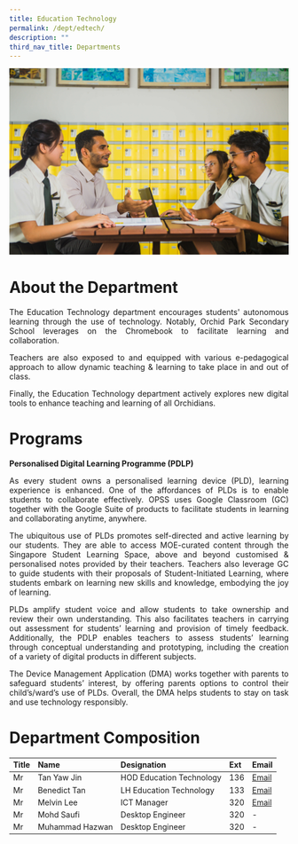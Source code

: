 ```yaml
---
title: Education Technology
permalink: /dept/edtech/
description: ""
third_nav_title: Departments
---
```

![](/images/EdTech/168.jpg)

# About the Department
<div align="justify">
	
The Education Technology department encourages students' autonomous learning through the use of technology. Notably, Orchid Park Secondary School leverages on the Chromebook to facilitate learning and collaboration.
	
Teachers are also exposed to and equipped with various e-pedagogical approach to allow dynamic teaching & learning to take place in and out of class.
	
Finally, the Education Technology department actively explores new digital tools to enhance teaching and learning of all Orchidians.
	
# Programs

**Personalised Digital Learning Programme (PDLP)**


As every student owns a personalised learning device (PLD), learning experience is enhanced. One of the affordances of PLDs is to enable students to collaborate effectively. OPSS uses Google Classroom (GC) together with the Google Suite of products to facilitate students in learning and collaborating anytime, anywhere.

The ubiquitous use of PLDs promotes self-directed and active learning by our students. They are able to access MOE-curated content through the Singapore Student Learning Space, above and beyond customised & personalised notes provided by their teachers. Teachers also leverage GC to guide students with their proposals of Student-Initiated Learning, where students embark on learning new skills and knowledge, embodying the joy of learning.

PLDs amplify student voice and allow students to take ownership and review their own understanding. This also facilitates teachers in carrying out assessment for students’ learning and provision of timely feedback. Additionally, the PDLP enables teachers to assess students’ learning through conceptual understanding and prototyping, including the creation of a variety of digital products in different subjects.

The Device Management Application (DMA) works together with parents to safeguard students’ interest, by offering parents options to control their child’s/ward’s use of PLDs. Overall, the DMA helps students to stay on task and use technology responsibly.
	
# Department Composition
	

| Title | Name | Designation | Ext | Email |
| -------- | -------- | -------- |---------|---------|
| Mr     | Tan Yaw Jin     | HOD Education Technology | 136 | [Email](mailto:tan_yaw_jin@schools.gov.sg) |
|Mr|Benedict Tan|LH Education Technology|133|[Email](mailto:benedict_tan@schools.gov.sg)|
|Mr|Melvin Lee|ICT Manager|320|[Email](mailto:lee_jun_xiong_melvin@schools.gov.sg)|
|Mr|Mohd Saufi|Desktop Engineer|320|-|
|Mr|Muhammad Hazwan|Desktop Engineer|320|-|
	
</div>